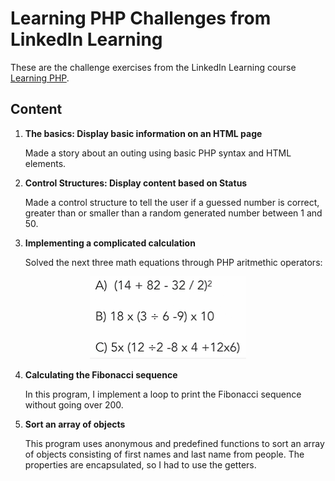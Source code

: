 # Learning PHP Challenges from LinkedIn Learning 

These are the challenge exercises from the LinkedIn Learning course [Learning PHP](https://www.linkedin.com/learning/learning-php-4/).

## Content

1. __The basics: Display basic information on an HTML page__

    Made a story about an outing using basic PHP syntax and HTML elements. 

2. __Control Structures: Display content based on Status__

    Made a control structure to tell the user if a guessed number is correct, greater than or smaller than a random generated number between 1 and 50.

3. __Implementing a complicated calculation__

    Solved the next three math equations through PHP aritmethic operators:

<p align="center">
  <img src="./3_Math/Math.PNG">
</p>

4. __Calculating the Fibonacci sequence__

    In this program, I implement a loop to print the Fibonacci sequence without going over 200.

5. __Sort an array of objects__

    This program uses anonymous and predefined functions to sort an array of objects consisting of first names and last name from people. The properties are encapsulated, so I had to use the getters.